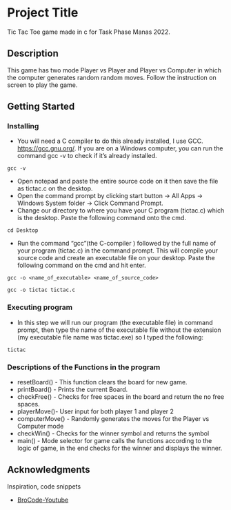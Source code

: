 # Project Title

Tic Tac Toe game made in c for Task Phase Manas 2022.

## Description

This game has two mode Player vs Player and Player vs Computer in which the computer generates random random moves.
Follow the instruction on screen to play the game.

## Getting Started

### Installing

* You will need a C compiler to do this already installed, I use GCC. https://gcc.gnu.org/. If you are on a Windows computer, you can run the command gcc -v to check if it’s already installed.
```
gcc -v
```
* Open notepad and paste the entire source code on it then save the file as tictac.c on the desktop.
* Open the command prompt by clicking start button → All Apps → Windows System folder → Click Command Prompt.
* Change our directory to where you have your C program (tictac.c) which is the desktop. Paste the following command onto the cmd.
```
cd Desktop
```
* Run the command “gcc”(the C-compiler ) followed by the full name of your program (tictac.c) in the command prompt. This will compile your source code and create an executable file on your desktop. Paste the following command on the cmd and hit enter.
```
gcc -o <name_of_executable> <name_of_source_code>
```
```
gcc -o tictac tictac.c
```
### Executing program

* In this step we will run our program (the executable file) in command prompt, then type the name of the executable file without the extension (my executable file name was tictac.exe) so I typed the following:
```
tictac
```

### Descriptions of the Functions in the program
* resetBoard() - This function clears the board for new game.
* printBoard() - Prints the current Board.
* checkFree() - Checks for free spaces in the board and return the no free spaces.
* playerMove()- User input for both player 1 and player 2
* computerMove() - Randomly generates the moves for the Player vs Computer mode
* checkWin() - Checks for the winner symbol and returns the symbol
* main() - Mode selector for game calls the functions according to the logic of game, in the end checks for the winner and displays the winner.


## Acknowledgments

Inspiration, code snippets
* [BroCode-Youtube](https://www.youtube.com/watch?v=_889aB2D1KI&t=57s)
